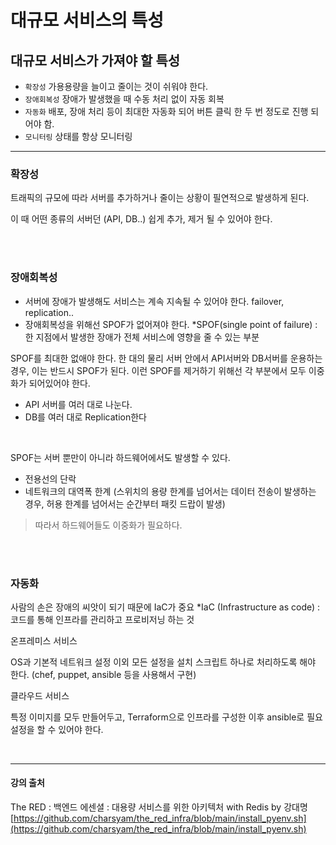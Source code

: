 # 대규모 서비스의 특성

## 대규모 서비스가 가져야 할 특성

- `확장성`  가용용량을 늘이고 줄이는 것이 쉬워야 한다.
- `장애회복성`  장애가 발생했을 때 수동 처리 없이 자동 회복
- `자동화`  배포, 장애 처리 등이 최대한 자동화 되어 버튼 클릭 한 두 번 정도로 진행 되어야 함.
- `모니터링`  상태를 항상 모니터링

---

### 확장성

트래픽의 규모에 따라 서버를 추가하거나 줄이는 상황이 필연적으로 발생하게 된다.

이 때 어떤 종류의 서버던 (API, DB..) 쉽게 추가, 제거 될 수 있어야 한다.

<br/><br/>

### 장애회복성

- 서버에 장애가 발생해도 서비스는 계속 지속될 수 있어야 한다.
failover, replication..
- 장애회복성을 위해선 SPOF가 없어져야 한다.
*SPOF(single point of failure) : 한 지점에서 발생한 장애가 전체 서비스에 영향을 줄 수 있는 부분

SPOF를 최대한 없애야 한다.
한 대의 물리 서버 안에서 API서버와 DB서버를 운용하는 경우, 이는 반드시 SPOF가 된다.
이런 SPOF를 제거하기 위해선 각 부분에서 모두 이중화가 되어있어야 한다.

- API 서버를 여러 대로 나눈다.
- DB를 여러 대로 Replication한다

<br/>

SPOF는 서버 뿐만이 아니라 하드웨어에서도 발생할 수 있다.

- 전용선의 단락
- 네트워크의 대역폭 한계
(스위치의 용량 한계를 넘어서는 데이터 전송이 발생하는 경우,
 허용 한계를 넘어서는 순간부터 패킷 드랍이 발생)

> 따라서 하드웨어들도 이중화가 필요하다.

<br/><br/>

### 자동화

사람의 손은 장애의 씨앗이 되기 때문에 IaC가 중요
*IaC (Infrastructure as code) : 코드를 통해 인프라를 관리하고 프로비저닝 하는 것

온프레미스 서비스

OS과 기본적 네트워크 설정 이외 모든 설정을 설치 스크립트 하나로 처리하도록 해야 한다. 
(chef, puppet, ansible 등을 사용해서 구현)

클라우드 서비스

특정 이미지를 모두 만들어두고, Terraform으로 인프라를 구성한 이후 ansible로 필요 설정을 할 수 있어야 한다.

<br/>

---

#### 강의 출처
The RED : 백엔드 에센셜 : 대용량 서비스를 위한 아키텍처 with Redis by 강대명
[https://github.com/charsyam/the_red_infra/blob/main/install_pyenv.sh](https://github.com/charsyam/the_red_infra/blob/main/install_pyenv.sh)
